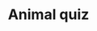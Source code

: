 ---
order: 7
title: Animal quiz
description: School project for learning jQuery and Bootstrap
platform: [web]
link: /elainvisa
logo: /elainvisa.png
screenshots:
  - src: ./animal-quiz-start.png
    alt: "Quiz screen asking what animal is pictured. Four answer choices are cat, lion, leopard and wolf."
  - src: ./eino-web-profile.png
    alt: "Quiz result screen. 4 correct answers, 1 wrong answer."
gradient: elainvisa
tags: [JQuery, Bootstrap]
features:
  - Playful UI built with Bootstrap
  - Game results display correct/incorrect guesses with feedback
---